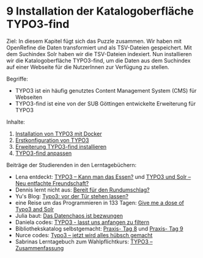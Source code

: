 # 9 Installation der Katalogoberfläche TYPO3-find

Ziel: In diesem Kapitel fügt sich das Puzzle zusammen. Wir haben mit OpenRefine die Daten transformiert und als TSV-Dateien gespeichert. Mit dem Suchindex Solr haben wir die TSV-Dateien indexiert. Nun installieren wir die Katalogoberfläche TYPO3-find, um die Daten aus dem Suchindex auf einer Webseite für die NutzerInnen zur Verfügung zu stellen.

Begriffe:

* TYPO3 ist ein häufig genutztes Content Management System (CMS) für Webseiten
* TYPO3-find ist eine von der SUB Göttingen entwickelte Erweiterung für TYPO3

Inhalte:

1. [Installation von TYPO3 mit Docker](09_1_installation-von-typo3-mit-docker.md)
2. [Erstkonfiguration von TYPO3](09_2_erstkonfiguration-von-typo3.md)
3. [Erweiterung TYPO3-find installieren](09_3_erweiterung-typo3-find-installieren.md)
4. [TYPO3-find anpassen](09_4_typo3-find-anpassen.md)

Beiträge der Studierenden in den Lerntagebüchern:

* Lena entdeckt: [TYPO3 – Kann man das Essen?](https://lenaentdeckt.wordpress.com/2016/12/19/typo3-kann-man-das-essen/) und [TYPO3 und Solr – Neu entfachte Freundschaft?](https://lenaentdeckt.wordpress.com/2016/12/19/typo3-und-solr-neu-entfachte-freundschaft/)
* Dennis lernt nicht aus: [Bereit für den Rundumschlag?](https://dennislerntnichtaus.wordpress.com/2016/12/19/bereit-fuer-den-rundumschlag/)
* Yu's Blog: [Typo3: vor der Tür stehen lassen?](https://xyopendiscovery.wordpress.com/2016/12/13/typo3-praxiswissen/)
* eine Reise um das Programmieren in 133 Tagen: [Give me a dose of Typo3 and Solr](https://jgoouh.wordpress.com/2016/12/26/give-me-a-dose-of-typo3-and-solr/)
* Julia baut: [Das Datenchaos ist bezwungen](https://juliabaut.wordpress.com/2017/01/08/461/)
* Daniela codes: [TYPO3 - lasst uns anfangen zu filtern](https://danielacodes.wordpress.com/2017/01/29/typo3-lasst-uns-anfangen-zu-filtern/)
* Bibliothekskatalog selbstgemacht: [Praxis- Tag 8](https://discoverysystembauen.wordpress.com/2016/12/14/praxis-tag-8/) und [Praxis- Tag 9](https://discoverysystembauen.wordpress.com/2016/12/21/praxis-tag-9/)
* Nurce codes: [Typo3 – jetzt wird alles hübsch gemacht](https://nurcecodes.wordpress.com/2017/01/29/typo3-jetzt-wird-alles-huebsch-gemacht/)
* Sabrinas Lerntagebuch zum Wahlpflichtkurs: [TYPO3 – Zusammenfassung](http://disco.blacky-smith.de/?p=106)
